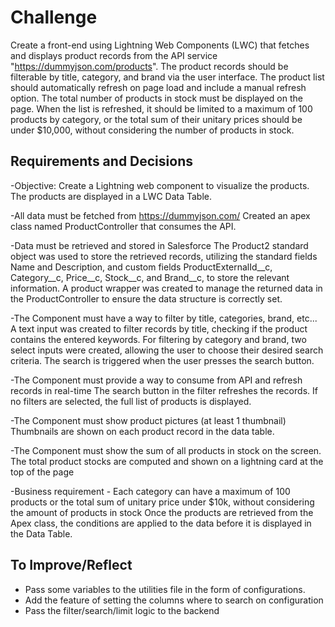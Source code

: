 # Challenge

Create a front-end using Lightning Web Components (LWC) that fetches and displays product records from the API service "https://dummyjson.com/products". The product records should be filterable by title, category, and brand via the user interface. The product list should automatically refresh on page load and include a manual refresh option. The total number of products in stock must be displayed on the page. When the list is refreshed, it should be limited to a maximum of 100 products by category, or the total sum of their unitary prices should be under $10,000, without considering the number of products in stock.

## Requirements and Decisions

-Objective: Create a Lightning web component to visualize the products.
The products are displayed in a LWC Data Table. 

-All data must be fetched from https://dummyjson.com/
Created an apex class named ProductController that consumes the API.

-Data must be retrieved and stored in Salesforce
The Product2 standard object was used to store the retrieved records, utilizing the standard fields Name and Description, and custom fields ProductExternalId__c, Category__c, Price__c, Stock__c, and Brand__c, to store the relevant information. A product wrapper was created to manage the returned data in the ProductController to ensure the data structure is correctly set.

-The Component must have a way to filter by title, categories, brand, etc...
A text input was created to filter records by title, checking if the product contains the entered keywords. For filtering by category and brand, two select inputs were created, allowing the user to choose their desired search criteria. The search is triggered when the user presses the search button.

-The Component must provide a way to consume from API and refresh records in real-time
The search button in the filter refreshes the records. If no filters are selected, the full list of products is displayed.

-The Component must show product pictures (at least 1 thumbnail)
Thumbnails are shown on each product record in the data table.
 
-The Component must show the sum of all products in stock on the screen.
The total product stocks are computed and shown on a lightning card at the top of the page 

-Business requirement - Each category can have a maximum of 100 products or the total sum of unitary price under $10k, without considering the amount of products in stock
Once the products are retrieved from the Apex class, the conditions are applied to the data before it is displayed in the Data Table.

## To Improve/Reflect

- Pass some variables to the utilities file in the form of configurations.
- Add the feature of setting the columns where to search on configuration
- Pass the filter/search/limit logic to the backend
